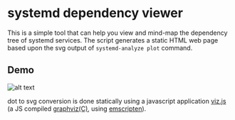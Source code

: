 # systemd dependency viewer
This is a simple tool that can help you view and mind-map the dependency tree of systemd services.
The script generates a static HTML web page based upon the svg output of `systemd-analyze plot` command.

## Demo
![alt text](https://raw.githubusercontent.com/lakabd/systemd_dependency_viewer/main/demo.gif)

dot to svg conversion is done statically using a javascript application [viz.js](https://lakabd.github.io/viz.js) (a JS compiled [graphviz(C)](https://graphviz.org/download/), using [emscripten](https://github.com/kripken/emscripten)).
